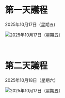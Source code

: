 # 第一天議程
2025年10月17日（星期五)

![2025年10月17日（星期五）](./static/content/agenda_day1.svg "Day 1")

<br />

# 第二天議程
2025年10月18日（星期六）

![2025年10月17日（星期五）](./static/content/agenda_day2.svg "Day 2")


<style>
          /* 只影響 Markdown 區域的所有表格 --------------------------- */

            /* ============  外框（負責寬度、圓角、陰影、捲軸） ============ */
          #markdown-container table{
            width: auto;                /* 撐到跟外框一樣寬 */
            border-collapse: collapse;  /* 表頭／內容線條連在一起 */
            overflow:auto;
            
            font-family:"Segoe UI",Roboto,"Helvetica Neue",Arial,"Noto Sans",sans-serif;
            font-size:3.5vh;                     /* 16px，可視需要調整 */
            color:#333;
          }

          /* 表頭 ---------------------------------------------------- */
          #markdown-container th{
            font-weight:550;
            font-size:3.5vh;                  /* 稍大一點 */
            padding:2vh 3vh;
            text-align:left;                    /* 日期欄靠左 */
            border-bottom:0.4vh solid rgb(192, 192, 192);    /* 粗底線 */
            background:#fff;                    /* 白底，避免斑馬紋影響 */
          }
          /* 表格內容 ------------------------------------------------ */
          #markdown-container td{
            font-size:3.5vh; 
            padding:2vh 3vh;
            border-bottom:0.2vh solid rgb(192, 192, 192);    /* 細底線 */
            background:#fff;     
            text-align:left; 
          }
            /* 表頭：金額欄改右對齊 */


            /* 最後一列不需要底線 */
            #markdown-container tr:last-child td{
            border-bottom:none;
            }

          /* 表格過寬時的橫向捲軸 ------------------------------------ */
          #markdown-container table{
            display: block;
            overflow-x: auto;            /* 出現 scroll bar → 手機也不會被撐破版 */
            
          }


</style>